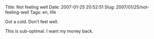 Title: Not feeling well
Date: 2007-01-25 20:52:51
Slug: 2007/01/25/not-feeling-well
Tags: en, life


Got a cold. Don’t feel well.

This is sub-optimal. I want my money back.
